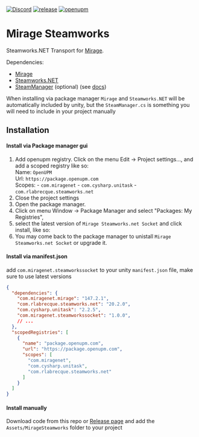 [![Discord](https://img.shields.io/discord/809535064551456888.svg)](https://discordapp.com/invite/yp6W73Xs68)
[![release](https://img.shields.io/github/release/MirageNet/MirageSteamworks.svg)](https://github.com/MirageNet/MirageSteamworks/releases/latest)
[![openupm](https://img.shields.io/npm/v/com.miragenet.steamworkssocket?label=openupm&registry_uri=https://package.openupm.com)](https://openupm.com/packages/com.miragenet.steamworkssocket/)

# Mirage Steamworks

Steamworks.NET Transport for [Mirage](https://github.com/MirageNet/Mirage).

Dependencies:
- [Mirage](https://github.com/MirageNet/Mirage)
- [Steamworks.NET](https://github.com/rlabrecque/Steamworks.NET)
- [SteamManager](https://github.com/rlabrecque/Steamworks.NET-SteamManager) (optional) (see [docs](https://steamworks.github.io/steammanager/))

When installing via package manager `Mirage` and `Steamworks.NET` will be automatically included by unity, but the `SteamManager.cs` is something you will need to include in your project manually


## Installation

#### Install via Package manager gui

1) Add openupm registry.  Click on the menu Edit -> Project settings...,  and add a scoped registry like so: <br/>
    Name: `OpenUPM` <br/>
    Url: `https://package.openupm.com` <br/>
    Scopes:
        - `com.miragenet`
        - `com.cysharp.unitask`
        - `com.rlabrecque.steamworks.net`
2) Close the project settings
3) Open the package manager.  
4) Click on menu Window -> Package Manager and select "Packages: My Registries", 
5) select the latest version of `Mirage Steamworks.net Socket` and click install, like so:
6) You may come back to the package manager to unistall `Mirage Steamworks.net Socket` or upgrade it.

#### Install via manifest.json

add `com.miragenet.steamworkssocket` to your unity `manifest.json` file, make sure to use latest versions 
```json
{
  "dependencies": {
    "com.miragenet.mirage": "147.2.1",
    "com.rlabrecque.steamworks.net": "20.2.0",
    "com.cysharp.unitask": "2.2.5",
    "com.miragenet.steamworkssocket": "1.0.0",
    // ...   
  },
  "scopedRegistries": [
    {
      "name": "package.openupm.com",
      "url": "https://package.openupm.com",
      "scopes": [
        "com.miragenet",
        "com.cysharp.unitask",
        "com.rlabrecque.steamworks.net"
      ]
    }
  ]
}
```

#### Install manually 

Download code from this repo or [Release page](https://github.com/MirageNet/MirageSteamworks/releases) and add the `Assets/MirageSteamworks` folder to your project
